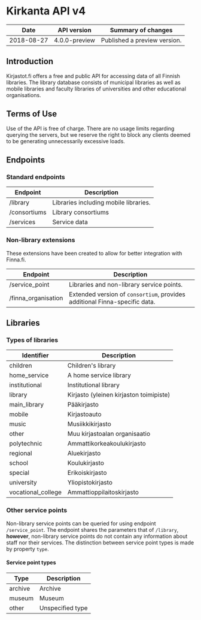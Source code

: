 Kirkanta API v4
===============

Date        | API version     | Summary of changes
----------- | --------------- | ------------------
2018-08-27  | 4.0.0-preview   | Published a preview version.

## Introduction
Kirjastot.fi offers a free and public API for accessing data of all Finnish libraries. The library
database consists of municipal libraries as well as mobile libraries and faculty libraries of
universities and other educational organisations.

## Terms of Use
Use of the API is free of charge. There are no usage limits regarding querying the servers, but we
reserve the right to block any clients deemed to be generating unnecessarily excessive loads.

## Endpoints
### Standard endpoints

Endpoint        | Description
--------------- | -----------
/library        | Libraries including mobile libraries.
/consortiums    | Library consortiums
/services       | Service data

### Non-library extensions
These extensions have been created to allow for better integration with Finna.fi.

Endpoint            | Description
------------------- | -----------
/service_point      | Libraries and non-library service points.
/finna_organisation | Extended version of `consortium`, provides additional Finna-specific data.


## Libraries

### Types of libraries

Identifier          | Description
------------------- | ------
children            | Children's library
home_service        | A home service library
institutional       | Institutional library
library             | Kirjasto (yleinen kirjaston toimipiste)
main_library        | Pääkirjasto
mobile              | Kirjastoauto
music               | Musiikkikirjasto
other               | Muu kirjastoalan organisaatio
polytechnic         | Ammattikorkeakoulukirjasto
regional            | Aluekirjasto
school              | Koulukirjasto
special             | Erikoiskirjasto
university          | Yliopistokirjasto
vocational_college  | Ammattioppilaitoskirjasto

### Other service points
Non-library service points can be queried for using endpoint `/service_point`. The endpoint shares
the parameters that of `/library`, **however**, non-library service points do not contain any information
about staff nor their services. The distinction between service point types is made by property `type`.

#### Service point types
Type    | Description
------- | -----------
archive | Archive
museum  | Museum
other   | Unspecified type
